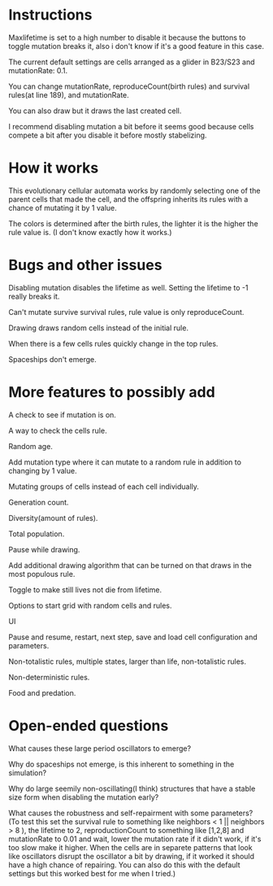 # **Instructions**

Maxlifetime is set to a high number to disable it because the buttons to toggle mutation breaks it, also i don't know if it's a good feature in this case.

The current default settings are cells arranged as a glider in B23/S23 and mutationRate: 0.1.

You can change mutationRate, reproduceCount(birth rules) and survival rules(at line 189), and mutationRate.

You can also draw but it draws the last created cell.

I recommend disabling mutation a bit before it seems good because cells compete a bit after you disable it before mostly stabelizing.


# **How it works**

This evolutionary cellular automata works by randomly selecting one of the parent cells that made the cell, and the offspring inherits its rules with a chance of mutating it by 1 value.

The colors is determined after the birth rules, the lighter it is the higher the rule value is. (I don't know exactly how it works.)


# **Bugs and other issues** 

Disabling mutation disables the lifetime as well. Setting the lifetime to -1 really breaks it.

Can't mutate survive survival rules, rule value is only reproduceCount.

Drawing draws random cells instead of the initial rule.

When there is a few cells rules quickly change in the top rules.

Spaceships don't emerge.



# **More features to possibly add**

A check to see if mutation is on.

A way to check the cells rule.

Random age.

Add mutation type where it can mutate to a random rule in addition to changing by 1 value.

Mutating groups of cells instead of each cell individually.

Generation count.

Diversity(amount of rules).

Total population.

Pause while drawing.

Add additional drawing algorithm that can be turned on that draws in the most populous rule.

Toggle to make still lives not die from lifetime.

Options to start grid with random cells and rules.

UI

Pause and resume, restart, next step, save and load cell configuration and parameters.

Non-totalistic rules, multiple states, larger than life, non-totalistic rules.

Non-deterministic rules.

Food and predation.


# **Open-ended questions**

What causes these large period oscillators to emerge?

Why do spaceships not emerge, is this inherent to something in the simulation?

Why do large seemily non-oscillating(I think) structures that have a stable size form when disabling the mutation early?

What causes the robustness and self-repairment with some parameters? (To test this set the survival rule to something like neighbors < 1 || neighbors > 8 ), the lifetime to 2, reproductionCount to something like [1,2,8] and mutationRate to 0.01 and wait, lower the mutation rate if it didn't work, if it's too slow make it higher. When the cells are in separete patterns that look like oscillators disrupt the oscillator a bit by drawing, if it worked it should have a high chance of repairing. You can also do this with the default settings but this worked best for me when I tried.)
